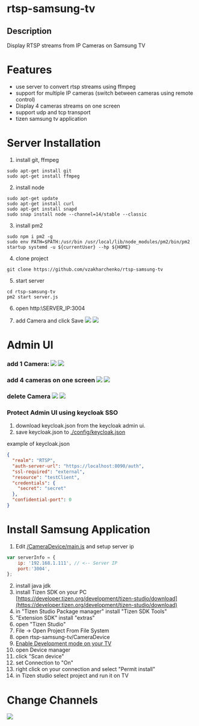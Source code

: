 # rtsp-samsung-tv

## Description
Display  RTSP streams from IP Cameras on Samsung TV

# Features
 - use server to convert rtsp streams using ffmpeg
 - support for multiple IP cameras (switch between cameras using remote control)
 - Display 4 cameras streams on one screen
 - support udp and tcp transport
 - tizen samsung tv application

# Server Installation
1. install git, ffmpeg
```
sudo apt-get install git
sudo apt-get install ffmpeg
```
2. install node
```
sudo apt-get update
sudo apt-get install curl
sudo apt-get install snapd
sudo snap install node --channel=14/stable --classic
```
3. install pm2
```
sudo npm i pm2 -g
sudo env PATH=$PATH:/usr/bin /usr/local/lib/node_modules/pm2/bin/pm2 startup systemd -u ${currentUser} --hp ${HOME}
```
4. clone project
```
git clone https://github.com/vzakharchenko/rtsp-samsung-tv
```

5. start server
```
cd rtsp-samsung-tv
pm2 start server.js
```
6. open http:\\SERVER_IP:3004

7. add  Camera and click Save ![](img/addnewCamera.png) ![](img/addedNewDevice.png)


# Admin UI

### add 1 Camera: ![](img/addnewCamera.png) ![](img/addedNewDevice.png)
### add 4 cameras on one screen ![](img/add4Cameras.png) ![](img/added4Cameras.png)
### delete Camera ![](img/deleteCamera.png) ![](img/added4Cameras.png)

### Protect Admin UI using keycloak SSO
1. download keycloak.json from the keycloak admin ui.
2. save keycloak.json to [./config/keycloak.json](/config)

example of keycloak.json
```json
{
  "realm": "RTSP",
  "auth-server-url": "https://localhost:8090/auth",
  "ssl-required": "external",
  "resource": "testClient",
  "credentials": {
    "secret": "secret"
  },
  "confidential-port": 0
}
```

# Install Samsung Application

1. Edit [/CameraDevice/main.js](/CameraDevice/main.js) and setup server ip
```js
var serverInfo = {
    ip: '192.168.1.111', // <-- Server IP
    port:'3004',
};
```
2. install java jdk
3. install Tizen SDK on your PC [https://developer.tizen.org/development/tizen-studio/download](https://developer.tizen.org/development/tizen-studio/download)
4. in "Tizen Studio Package manager" install  "Tizen SDK Tools"
5. "Extension SDK" install "extras"
6. open "Tizen Studio"
7. File -> Open Project From File System
8. open rtsp-samsung-tv/CameraDevice
9. [Enable Development mode on your TV](https://developer.samsung.com/smarttv/develop/getting-started/using-sdk/tv-device.html)
10. open Device manager
11. click "Scan device"
12. set Connection to "On"
13. right click on your connection and select "Permit install"
14. in Tizen studio select project and run it on TV

# Change Channels

![](/img/nextprev.png)

